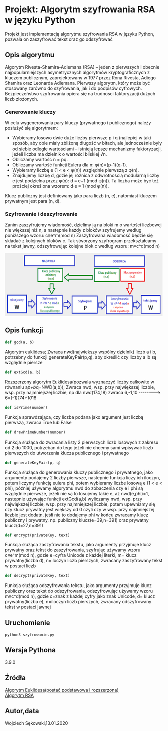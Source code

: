 # Projekt: Algorytm szyfrowania RSA w języku Python

Projekt jest implementacją algorytmu szyfrowania RSA w języku Python, pozwala on zaszyfrować tekst oraz go odszyfrować

## Opis algorytmu
Algorytm Rivesta-Shamira-Adlemana (RSA) – jeden z pierwszych i obecnie najpopularniejszych asymetrycznych algorytmów kryptograficznych z kluczem publicznym, zaprojektowany w 1977 przez Rona Rivesta, Adiego Shamira oraz Leonarda Adlemana. Pierwszy algorytm, który może być stosowany zarówno do szyfrowania, jak i do podpisów cyfrowych. Bezpieczeństwo szyfrowania opiera się na trudności faktoryzacji dużych liczb złożonych.

### Generowanie kluczy
W celu wygenerowania pary kluczy (prywatnego i publicznego) należy posłużyć się algorytmem:

* Wybieramy losowo dwie duże liczby pierwsze p i q (najlepiej w taki sposób, aby obie miały zbliżoną długość w bitach, ale jednocześnie były od siebie odległe wartościami – istnieją lepsze mechanizmy faktoryzacji, jeżeli liczba ma dzielnik o wartości bliskiej √n.
* Obliczamy wartość n = pq.
* Obliczamy wartość funkcji Eulera dla n: φ(n)=(p-1)(q-1).
* Wybieramy liczbę e (1 < e < φ(n)) względnie pierwszą z φ(n).
* Znajdujemy liczbę d, gdzie jej różnica z odwrotnością modularną liczby e jest podzielna przez φ(n):
d ≡ e−1 (mod φ(n)).
Ta liczba może być też prościej określona wzorem:
d⋅e ≡ 1 (mod φ(n)).

Klucz publiczny jest definiowany jako para liczb (n, e), natomiast kluczem prywatnym jest para (n, d).

### Szyfrowanie i deszyfrowanie
Zanim zaszyfrujemy wiadomość, dzielimy ją na bloki m o wartości liczbowej nie większej niż n, a następnie każdy z bloków szyfrujemy według poniższego wzoru:
c≡e^m(mod n)
Zaszyfrowana wiadomość będzie się składać z kolejnych bloków c. Tak stworzony szyfrogram przekształcamy na tekst jawny, odszyfrowując kolejne blok c według wzoru:
m≡c^d(mod n)


<img src="rsa.png" alt="WIzualizacja RSA" height="200px"/>

## Opis funkcji

```python
def gcd(a, b)
```
Algorytm euklidesa;
Zwraca nwd(najwiekszy wspólny dzielnik) liczb a i b, potrzebny do funkcji generateKeyPair(p,q), aby określić czy liczby a ib są względnie piersze

```python
def extGcd(a, b)
```
Rozszerzony algorytm Euklidesa(pozwala wyznaczyć liczby całkowite w równaniu a*p+b*q=NWD(a,b));
Zwraca nwd, wsp. przy największej liczbie, wsp. przy najmniejszej liczbie, np dla nwd(174,18) zwraca 6,-1,10 --------> 6=(-1)*174+10*18

```python
def isPrime(number)
```
Funkcja sprawdzająca, czy liczba podana jako argument jest liczbą pierwszą, zwraca True lub False

```python
def drawPrimeNumber(number)
```
Funkcja służąca do zwracania listy 2 pierwszych liczb losowych z zakresu od 2 do 1000, potrzeban do tego jeżeli nie chcemy sami wpisywać liczb pierwszych do utworzenia klucza publicznego i prywatnego

```python
def generateKeyPair(p, q)
```
Funkcja służąca do generowania kluczy publicznego i prywatnego, jako argumenty podajemy 2 liczby pierwsze, nastepnie funkcja liczy ich iloczyn, potem
liczymy funkcję eulera phi, potem wybieramy liczbe losową e (1 < e < phi), później używamy algorytmu nwd do zobaczenia czy e i phi są względnie pierwsze,
jeżeli nie są to losujemy takie e, aż nwd(e,phi)=1, nastepnie używając funkcji extGcd(a,b) wyliczamy nwd, wsp. przy największej liczbie, wsp. przy 
najmniejszej liczbie, potem upewniamy się czy klucz prywatny jest większy od 0 czyli czy w  wsp. przy najmniejszej liczbie jest dodatn, jeśłi nie to 
dodajemy phi w końcu zwracamy klucz publiczny i prywatny, np. publiczny klucz(e=39,n=391) oraz prywatny klucz(d=27,n=391)

```python
def encrypt(privateKey, text)
```
Funkcja służąca zaszyfrowania tekstu, jako argumenty przyjmuje  klucz prywatny oraz tekst do zaszyfrowania, szyfrując używamy wzoru c≡e^m(mod n), gdzie 
e=cyfra Unicode z każdej literki, m= klucz prywatny(liczba d), n=iloczyn liczb pierszych, zwracany zaszyfrowany tekst w postaci liczb

```python
def decrypt(privateKey, text)
```
Funkcja służąca odszyfrowania tekstu, jako argumenty przyjmuje  klucz publiczny oraz tekst do odszyfrowania, odszyfrowując używamy wzoru m≡c^d(mod n), gdzie c=znak z każdej cyfry jako znak Unicode, d= klucz prywatny(liczba e), n=iloczyn liczb pierszych, zwracany odszyfrowany tekst w postaci jawnej


## Uruchomienie
```
python3 szyfrowanie.py
```

## Wersja Pythona
3.9.0

## Źródła 
[Algorytm Euklidesa(postać podstawowa i rozszerzona)](https://pl.wikipedia.org/wiki/Algorytm_Euklidesa)\
[Algorytm RSA](https://pl.wikipedia.org/wiki/RSA_(kryptografia))

## Autor,data
Wojciech Sękowski,13.01.2020
